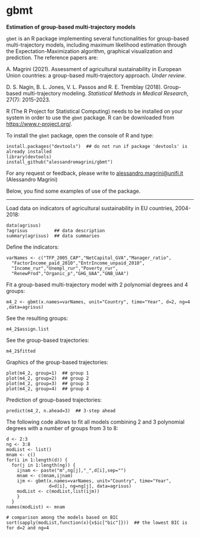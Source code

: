 # gbmt
__Estimation of group-based multi-trajectory models__

`gbmt` is an R package implementing several functionalities for group-based multi-trajectory models, including maximum likelihood estimation through the Expectation-Maximization algorithm, graphical visualization and prediction.
The reference papers are:

A. Magrini (2021). Assessment of agricultural sustainability in European Union countries: a group-based multi-trajectory approach. _Under review_.

D. S. Nagin, B. L. Jones, V. L. Passos and R. E. Tremblay (2018). Group-based multi-trajectory modeling. _Statistical Methods in Medical Research_, 27(7): 2015-2023.


R (The R Project for Statistical Computing) needs to be installed on your system in order
to use the `gbmt` package. R can be downloaded from https://www.r-project.org/.

To install the `gbmt` package, open the console of R and type:
```
install.packages("devtools")  ## do not run if package 'devtools' is already installed
library(devtools)
install_github("alessandromagrini/gbmt")
```

For any request or feedback, please write to <alessandro.magrini@unifi.it> (Alessandro Magrini)

Below, you find some examples of use of the package.
_________________________________________________________________

Load data on indicators of agricultural sustainability in EU countries, 2004-2018:
```
data(agrisus)
?agrisus          ## data description
summary(agrisus)  ## data summaries
```
Define the indicators:
```
varNames <- c("TFP_2005_CAP","NetCapital_GVA","Manager_ratio",
  "FactorIncome_paid_2010","EntrIncome_unpaid_2010",
  "Income_rur","Unempl_rur","Poverty_rur",
  "RenewProd","Organic_p","GHG_UAA","GNB_UAA")
```
Fit a group-based multi-trajectory model with 2 polynomial degrees and 4 groups:
```
m4_2 <- gbmt(x.names=varNames, unit="Country", time="Year", d=2, ng=4 ,data=agrisus)
```
See the resulting groups:
```
m4_2$assign.list
```
See the group-based trajectories:
```
m4_2$fitted
```
Graphics of the group-based trajectories:
```
plot(m4_2, group=1)  ## group 1
plot(m4_2, group=2)  ## group 2
plot(m4_2, group=3)  ## group 3
plot(m4_2, group=4)  ## group 4
```
Prediction of group-based trajectories:
```
predict(m4_2, n.ahead=3)  ## 3-step ahead
```
The following code allows to fit all models combining 2 and 3 polynomial degrees with a number of groups from 3 to 8:
```
d <- 2:3
ng <- 3:8
modList <- list()
mnam <- c()
for(i in 1:length(d)) {
  for(j in 1:length(ng)) {
    ijnam <- paste("m",ng[j],"_",d[i],sep="")
    mnam <- c(mnam,ijnam)
    ijm <- gbmt(x.names=varNames, unit="Country", time="Year",
                d=d[i], ng=ng[j], data=agrisus)
    modList <- c(modList,list(ijm))
    }
  }
names(modList) <- mnam

# comparison among the models based on BIC
sort(sapply(modList,function(x){x$ic["bic"]}))  ## the lowest BIC is for d=2 and ng=4
```
